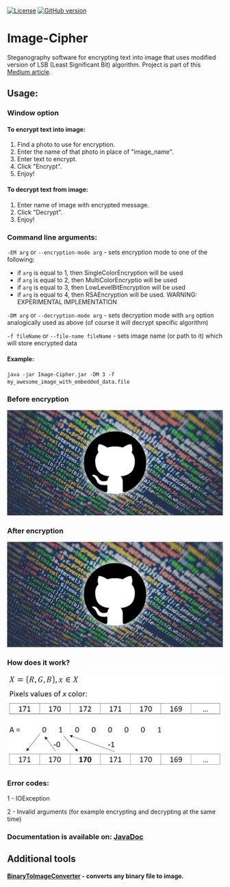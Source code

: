 
[![License](https://img.shields.io/badge/License-Apache%202.0-blue.svg)](https://opensource.org/licenses/Apache-2.0)
[![GitHub version](https://badge.fury.io/gh/boennemann%2Fbadges.svg)](https://github.com/SKocur/Image-Cipher)

# Image-Cipher
Steganography software for encrypting text into image that uses modified version of LSB (Least Significant Bit) algorithm. Project is part of this [Medium article](https://medium.com/@szymonkocur/how-i-redesigned-lsb-steganography-algorithm-ee45503dd47).

## Usage:
### Window option
#### To encrypt text into image:
1. Find a photo to use for encryption.
2. Enter the name of that photo in place of "image_name".
3. Enter text to encrypt.
4. Click "Encrypt".
5. Enjoy!

#### To decrypt text from image:
1. Enter name of image with encrypted message.
2. Click "Decrypt".
3. Enjoy!

### Command line arguments:
`-EM arg` or `--encryption-mode arg` - sets encryption mode to one of the following: 
* if `arg` is equal to 1, then SingleColorEncryption will be used
* if `arg` is equal to 2, then MultiColorEncryptio will be used
* if `arg` is equal to 3, then LowLevelBitEncryption will be used
* if `arg` is equal to 4, then RSAEncryption will be used. WARNING: EXPERIMENTAL IMPLEMENTATION

`-DM arg` or `--decryption-mode arg` - sets decryption mode with `arg` option analogically used as above (of course it will decrypt specific algorithm)

`-f fileName` or `--file-name fileName` - sets image name (or path to it) which will store encrypted data

#### Example:
`java -jar Image-Cipher.jar -DM 3 -f my_awesome_image_with_embedded_data.file`

### Before encryption
![Demo](images/github-logo.jpeg)

### After encryption
![Demo](images/output.jpeg)

### How does it work?
![Demo](images/encryption_description.png)

### Error codes:
1 - IOException

2 - Invalid arguments (for example encrypting and decrypting at the same time)

### Documentation is available on: [JavaDoc](https://skocur.github.io/Image-Cipher/)

## Additional tools
#### [BinaryToImageConverter](https://gist.github.com/SKocur/edd29a369e6097dbc5d7bef9c35a116e) - converts any binary file to image.
